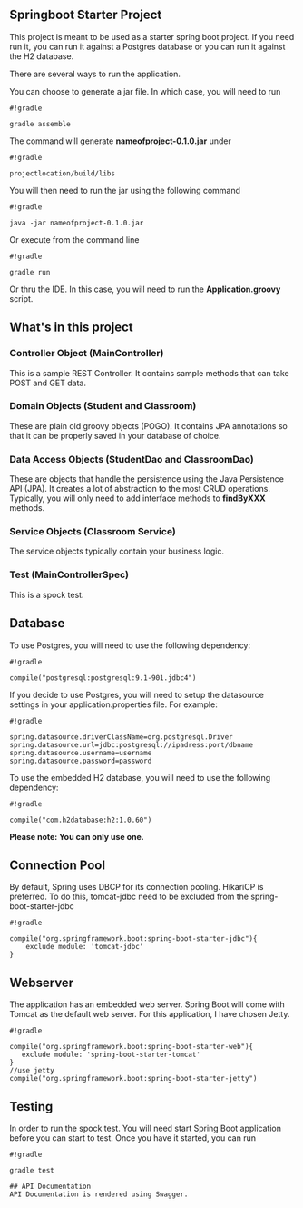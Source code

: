 ## Springboot Starter Project  
This project is meant to be used as a starter spring boot project.  If you need run it, you can run it against a Postgres database or you can run it against the H2 database.

There are several ways to run the application.  

You can choose to generate a jar file.  In which case, you will need to run
```
#!gradle

gradle assemble
```
The command will generate **nameofproject-0.1.0.jar** under
```
#!gradle

projectlocation/build/libs
```
You will then need to run the jar using the following command
```
#!gradle

java -jar nameofproject-0.1.0.jar
```

Or execute from the command line
```
#!gradle

gradle run
```

Or thru the IDE.  In this case, you will need to run the **Application.groovy** script.


## What's in this project
### Controller Object (MainController)
This is a sample REST Controller.  It contains sample methods that can take POST and GET data.

### Domain Objects (Student and Classroom)
These are plain old groovy objects (POGO).  It contains JPA annotations so that it can be properly saved in your database of choice.  

### Data Access Objects (StudentDao and ClassroomDao)
These are objects that handle the persistence using the Java Persistence API (JPA).  It creates a lot of abstraction to the most CRUD operations.  Typically, you will only need to add interface methods to **findByXXX** methods.

### Service Objects (Classroom Service)
The service objects typically contain your business logic.  

### Test (MainControllerSpec)
This is a spock test.  

## Database
To use Postgres, you will need to use the following dependency:

```
#!gradle

compile("postgresql:postgresql:9.1-901.jdbc4")
```


If you decide to use Postgres, you will need to setup the datasource settings in your application.properties file.  For example:


```
#!gradle

spring.datasource.driverClassName=org.postgresql.Driver
spring.datasource.url=jdbc:postgresql://ipadress:port/dbname
spring.datasource.username=username
spring.datasource.password=password
```

To use the embedded H2 database, you will need to use the following dependency:

```
#!gradle

compile("com.h2database:h2:1.0.60")
```

**Please note: You can only use one.**

## Connection Pool
By default, Spring uses DBCP for its connection pooling.  HikariCP is preferred.  To do this, tomcat-jdbc need to be excluded from the spring-boot-starter-jdbc

```
#!gradle

compile("org.springframework.boot:spring-boot-starter-jdbc"){
	exclude module: 'tomcat-jdbc'
}
```


## Webserver

The application has an embedded web server.  Spring Boot will come with Tomcat as the default web server.  For this application, I have chosen Jetty.  

```
#!gradle

compile("org.springframework.boot:spring-boot-starter-web"){
   exclude module: 'spring-boot-starter-tomcat'
}
//use jetty
compile("org.springframework.boot:spring-boot-starter-jetty")
```



## Testing

In order to run the spock test.  You will need start Spring Boot application before you can start to test.  Once you have it started, you can run
```
#!gradle

gradle test

## API Documentation
API Documentation is rendered using Swagger.

```
